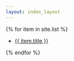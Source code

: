 ```yaml
---
layout: index_layout
---
```


{% for item in site.list %}
<ul><li><a href="{{ site.baseurl }}{{ item.url }}">{{ item.title }}</a></li></ul>
{% endfor %}
